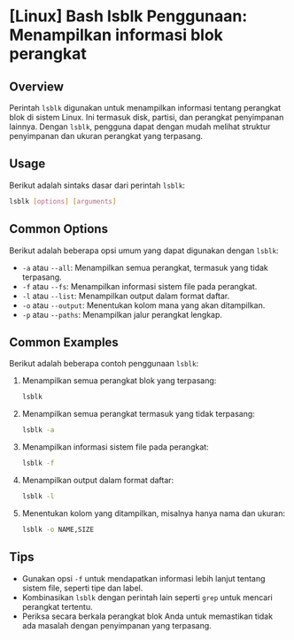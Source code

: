 # [Linux] Bash lsblk Penggunaan: Menampilkan informasi blok perangkat

## Overview
Perintah `lsblk` digunakan untuk menampilkan informasi tentang perangkat blok di sistem Linux. Ini termasuk disk, partisi, dan perangkat penyimpanan lainnya. Dengan `lsblk`, pengguna dapat dengan mudah melihat struktur penyimpanan dan ukuran perangkat yang terpasang.

## Usage
Berikut adalah sintaks dasar dari perintah `lsblk`:

```bash
lsblk [options] [arguments]
```

## Common Options
Berikut adalah beberapa opsi umum yang dapat digunakan dengan `lsblk`:

- `-a` atau `--all`: Menampilkan semua perangkat, termasuk yang tidak terpasang.
- `-f` atau `--fs`: Menampilkan informasi sistem file pada perangkat.
- `-l` atau `--list`: Menampilkan output dalam format daftar.
- `-o` atau `--output`: Menentukan kolom mana yang akan ditampilkan.
- `-p` atau `--paths`: Menampilkan jalur perangkat lengkap.

## Common Examples
Berikut adalah beberapa contoh penggunaan `lsblk`:

1. Menampilkan semua perangkat blok yang terpasang:
   ```bash
   lsblk
   ```

2. Menampilkan semua perangkat termasuk yang tidak terpasang:
   ```bash
   lsblk -a
   ```

3. Menampilkan informasi sistem file pada perangkat:
   ```bash
   lsblk -f
   ```

4. Menampilkan output dalam format daftar:
   ```bash
   lsblk -l
   ```

5. Menentukan kolom yang ditampilkan, misalnya hanya nama dan ukuran:
   ```bash
   lsblk -o NAME,SIZE
   ```

## Tips
- Gunakan opsi `-f` untuk mendapatkan informasi lebih lanjut tentang sistem file, seperti tipe dan label.
- Kombinasikan `lsblk` dengan perintah lain seperti `grep` untuk mencari perangkat tertentu.
- Periksa secara berkala perangkat blok Anda untuk memastikan tidak ada masalah dengan penyimpanan yang terpasang.